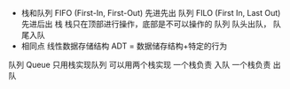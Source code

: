 - 栈和队列
    FIFO (First-In, First-Out) 先进先出 队列
    FILO (First In, Last Out) 先进后出 栈
    栈只在顶部进行操作，底部是不可以操作的
    队列 队头出队， 队尾入队
- 相同点
    线性数据存储结构   ADT = 数据储存结构+特定的行为

队列 Queue
    只用栈实现队列 可以用两个栈实现 
    一个栈负责 入队
    一个栈负责 出队